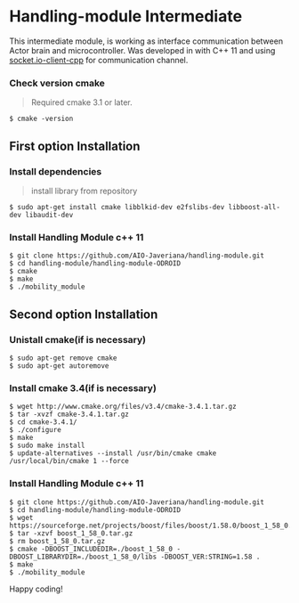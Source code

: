 # Handling-module Intermediate

This intermediate module, is working as interface communication between Actor brain and microcontroller. Was developed in with C++ 11 and using [socket.io-client-cpp](https://github.com/socketio/socket.io-client-cpp) for communication channel.

### Check version cmake
> Required cmake 3.1 or later.

    $ cmake -version

## First option Installation

### Install dependencies    
> install library from repository

    $ sudo apt-get install cmake libblkid-dev e2fslibs-dev libboost-all-dev libaudit-dev

### Install Handling Module c++ 11
    $ git clone https://github.com/AIO-Javeriana/handling-module.git
    $ cd handling-module/handling-module-ODROID
    $ cmake
    $ make
    $ ./mobility_module

## Second option Installation

### Unistall cmake(if is necessary)
    $ sudo apt-get remove cmake
    $ sudo apt-get autoremove
### Install cmake 3.4(if is necessary)
    $ wget http://www.cmake.org/files/v3.4/cmake-3.4.1.tar.gz
    $ tar -xvzf cmake-3.4.1.tar.gz
    $ cd cmake-3.4.1/
    $ ./configure
    $ make
    $ sudo make install
    $ update-alternatives --install /usr/bin/cmake cmake /usr/local/bin/cmake 1 --force

### Install Handling Module c++ 11

    $ git clone https://github.com/AIO-Javeriana/handling-module.git
    $ cd handling-module/handling-module-ODROID
    $ wget https://sourceforge.net/projects/boost/files/boost/1.58.0/boost_1_58_0.tar.gz
    $ tar -xzvf boost_1_58_0.tar.gz
    $ rm boost_1_58_0.tar.gz
    $ cmake -DBOOST_INCLUDEDIR=./boost_1_58_0 -DBOOST_LIBRARYDIR=./boost_1_58_0/libs -DBOOST_VER:STRING=1.58 .
    $ make
    $ ./mobility_module

Happy coding!
